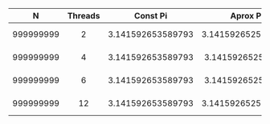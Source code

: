 | N             | Threads           | Const Pi         | Aprox Pi            | Diff Abs          |
|:-------------:|:-----------------:|:----------------:|:-------------------:|:-----------------:|
| 999999999     | 2                 | 3.141592653589793 | 3.1415926525894307 | 3.184252606373165E-10 |
| 999999999     | 4                 | 3.141592653589793 | 3.141592652589331  | 3.184569248261453E-10 |
| 999999999     | 6                 | 3.141592653589793 | 3.141592652589561  | 3.183837013894787E-10 |
| 999999999     | 12                | 3.141592653589793 | 3.1415926525896274 | 3.1836263904958814E-10 |
